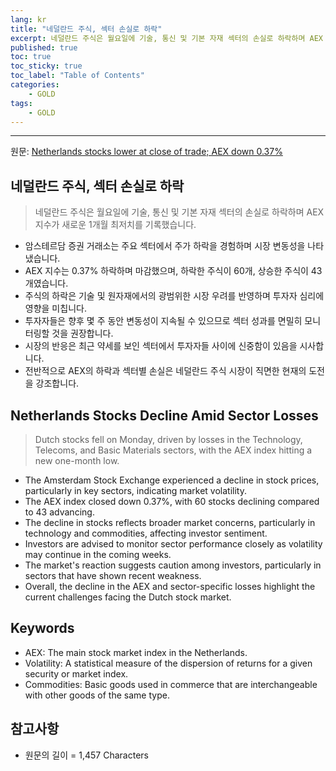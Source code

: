 ```yaml
---
lang: kr
title: "네덜란드 주식, 섹터 손실로 하락"
excerpt: 네덜란드 주식은 월요일에 기술, 통신 및 기본 자재 섹터의 손실로 하락하며 AEX 지수가 새로운 1개월 최저치를 기록했습니다.
published: true
toc: true
toc_sticky: true
toc_label: "Table of Contents"
categories:
    - GOLD
tags:
    - GOLD
---
```


---

  원문: [Netherlands stocks lower at close of trade; AEX down 0.37%](https://www.investing.com/news/stock-market-news/netherlands-stocks-lower-at-close-of-trade-aex-down-037-3787360)

## 네덜란드 주식, 섹터 손실로 하락

> 네덜란드 주식은 월요일에 기술, 통신 및 기본 자재 섹터의 손실로 하락하며 AEX 지수가 새로운 1개월 최저치를 기록했습니다.


- 암스테르담 증권 거래소는 주요 섹터에서 주가 하락을 경험하며 시장 변동성을 나타냈습니다.
- AEX 지수는 0.37% 하락하며 마감했으며, 하락한 주식이 60개, 상승한 주식이 43개였습니다.
- 주식의 하락은 기술 및 원자재에서의 광범위한 시장 우려를 반영하며 투자자 심리에 영향을 미칩니다.
- 투자자들은 향후 몇 주 동안 변동성이 지속될 수 있으므로 섹터 성과를 면밀히 모니터링할 것을 권장합니다.
- 시장의 반응은 최근 약세를 보인 섹터에서 투자자들 사이에 신중함이 있음을 시사합니다.
- 전반적으로 AEX의 하락과 섹터별 손실은 네덜란드 주식 시장이 직면한 현재의 도전을 강조합니다.

## Netherlands Stocks Decline Amid Sector Losses

> Dutch stocks fell on Monday, driven by losses in the Technology, Telecoms, and Basic Materials sectors, with the AEX index hitting a new one-month low.


- The Amsterdam Stock Exchange experienced a decline in stock prices, particularly in key sectors, indicating market volatility.
- The AEX index closed down 0.37%, with 60 stocks declining compared to 43 advancing.
- The decline in stocks reflects broader market concerns, particularly in technology and commodities, affecting investor sentiment.
- Investors are advised to monitor sector performance closely as volatility may continue in the coming weeks.
- The market's reaction suggests caution among investors, particularly in sectors that have shown recent weakness.
- Overall, the decline in the AEX and sector-specific losses highlight the current challenges facing the Dutch stock market.

## Keywords

- AEX: The main stock market index in the Netherlands.
- Volatility: A statistical measure of the dispersion of returns for a given security or market index.
- Commodities: Basic goods used in commerce that are interchangeable with other goods of the same type.

## 참고사항

- 원문의 길이 = 1,457 Characters

